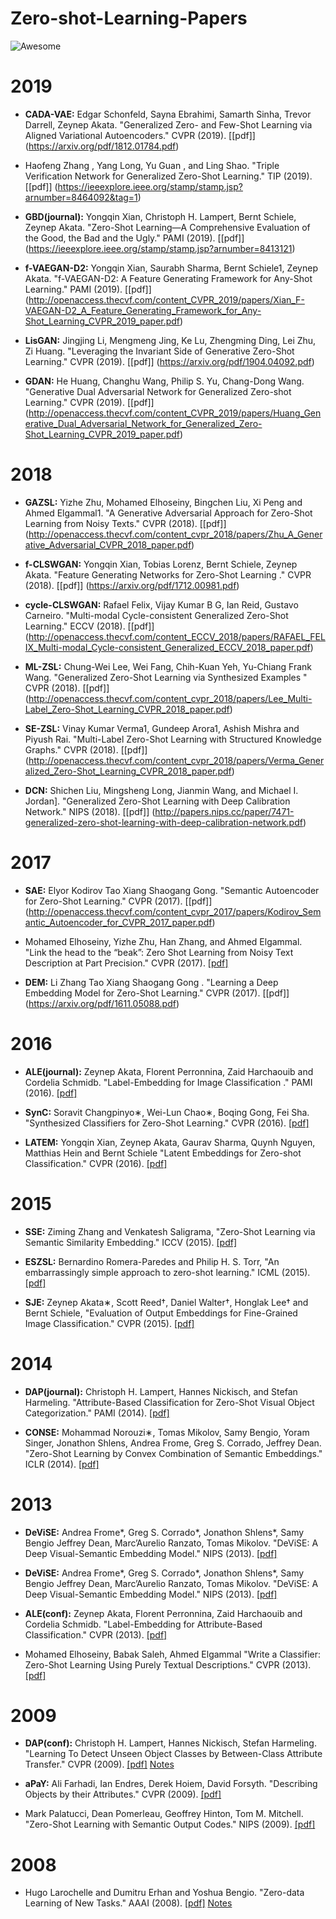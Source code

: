 # Zero-shot-Learning-Papers
![Awesome](https://cdn.rawgit.com/sindresorhus/awesome/d7305f38d29fed78fa85652e3a63e154dd8e8829/media/badge.svg)

# 2019

+  **CADA-VAE:** Edgar Schonfeld, Sayna Ebrahimi, Samarth Sinha, Trevor Darrell, Zeynep Akata. "Generalized Zero- and Few-Shot Learning via Aligned Variational Autoencoders." CVPR (2019). [[pdf]] (https://arxiv.org/pdf/1812.01784.pdf)

+  Haofeng Zhang , Yang Long, Yu Guan , and Ling Shao. "Triple Verification Network for Generalized Zero-Shot Learning." TIP (2019). [[pdf]] (https://ieeexplore.ieee.org/stamp/stamp.jsp?arnumber=8464092&tag=1)

+  **GBD(journal):** Yongqin Xian, Christoph H. Lampert, Bernt Schiele,  Zeynep Akata. "Zero-Shot Learning—A Comprehensive Evaluation of the Good, the Bad and the Ugly." PAMI (2019). [[pdf]] (https://ieeexplore.ieee.org/stamp/stamp.jsp?arnumber=8413121)

+  **f-VAEGAN-D2:** Yongqin Xian, Saurabh Sharma, Bernt Schiele1, Zeynep Akata. "f-VAEGAN-D2: A Feature Generating Framework for Any-Shot Learning." PAMI (2019). [[pdf]] (http://openaccess.thecvf.com/content_CVPR_2019/papers/Xian_F-VAEGAN-D2_A_Feature_Generating_Framework_for_Any-Shot_Learning_CVPR_2019_paper.pdf)

+  **LisGAN:** Jingjing Li, Mengmeng Jing, Ke Lu, Zhengming Ding, Lei Zhu, Zi Huang. "Leveraging the Invariant Side of Generative Zero-Shot Learning." CVPR (2019). [[pdf]] (https://arxiv.org/pdf/1904.04092.pdf)

+  **GDAN:** He Huang, Changhu Wang, Philip S. Yu, Chang-Dong Wang. "Generative Dual Adversarial Network for Generalized Zero-shot Learning." CVPR (2019). [[pdf]] (http://openaccess.thecvf.com/content_CVPR_2019/papers/Huang_Generative_Dual_Adversarial_Network_for_Generalized_Zero-Shot_Learning_CVPR_2019_paper.pdf)

# 2018

+  **GAZSL:** Yizhe Zhu, Mohamed Elhoseiny, Bingchen Liu, Xi Peng and Ahmed Elgammal1. "A Generative Adversarial Approach for Zero-Shot Learning from Noisy Texts." CVPR (2018). [[pdf]] (http://openaccess.thecvf.com/content_cvpr_2018/papers/Zhu_A_Generative_Adversarial_CVPR_2018_paper.pdf)

+  **f-CLSWGAN:** Yongqin Xian, Tobias Lorenz, Bernt Schiele, Zeynep Akata. "Feature Generating Networks for Zero-Shot Learning
." CVPR (2018). [[pdf]] (https://arxiv.org/pdf/1712.00981.pdf)

+  **cycle-CLSWGAN:** Rafael Felix, Vijay Kumar B G, Ian Reid, Gustavo Carneiro. "Multi-modal Cycle-consistent Generalized
Zero-Shot Learning." ECCV (2018). [[pdf]] (http://openaccess.thecvf.com/content_ECCV_2018/papers/RAFAEL_FELIX_Multi-modal_Cycle-consistent_Generalized_ECCV_2018_paper.pdf)

+  **ML-ZSL:** Chung-Wei Lee, Wei Fang, Chih-Kuan Yeh, Yu-Chiang Frank Wang. "Generalized Zero-Shot Learning via Synthesized Examples
" CVPR (2018). [[pdf]] (http://openaccess.thecvf.com/content_cvpr_2018/papers/Lee_Multi-Label_Zero-Shot_Learning_CVPR_2018_paper.pdf)

+  **SE-ZSL:** Vinay Kumar Verma1, Gundeep Arora1, Ashish Mishra and Piyush Rai. "Multi-Label Zero-Shot Learning with Structured Knowledge Graphs." CVPR (2018). [[pdf]] (http://openaccess.thecvf.com/content_cvpr_2018/papers/Verma_Generalized_Zero-Shot_Learning_CVPR_2018_paper.pdf)

+  **DCN:** Shichen Liu, Mingsheng Long, Jianmin Wang, and Michael I. Jordan]. "Generalized Zero-Shot Learning with Deep
Calibration Network." NIPS (2018). [[pdf]] (http://papers.nips.cc/paper/7471-generalized-zero-shot-learning-with-deep-calibration-network.pdf)

# 2017

+  **SAE:** Elyor Kodirov Tao Xiang Shaogang Gong. "Semantic Autoencoder for Zero-Shot Learning." CVPR (2017). [[pdf]] (http://openaccess.thecvf.com/content_cvpr_2017/papers/Kodirov_Semantic_Autoencoder_for_CVPR_2017_paper.pdf)

+  Mohamed Elhoseiny, Yizhe Zhu, Han Zhang, and Ahmed Elgammal. "Link the head to the “beak”: Zero Shot Learning from Noisy Text Description at Part Precision." CVPR (2017). [[pdf]](http://openaccess.thecvf.com/content_cvpr_2017/papers/Elhoseiny_Link_the_Head_CVPR_2017_paper.pdf)

+  **DEM:** Li Zhang Tao Xiang Shaogang Gong
. "Learning a Deep Embedding Model for Zero-Shot Learning." CVPR (2017). [[pdf]] (https://arxiv.org/pdf/1611.05088.pdf)

# 2016

+  **ALE(journal):** Zeynep Akata, Florent Perronnina, Zaid Harchaouib and Cordelia Schmidb. "Label-Embedding for Image Classification
." PAMI (2016). [[pdf]](https://arxiv.org/pdf/1503.08677.pdf)

+  **SynC:** Soravit Changpinyo∗, Wei-Lun Chao∗, Boqing Gong, Fei Sha. "Synthesized Classifiers for Zero-Shot Learning." CVPR (2016). [[pdf]](https://arxiv.org/pdf/1603.00550.pdf)

+  **LATEM:** Yongqin Xian, Zeynep Akata, Gaurav Sharma, Quynh Nguyen, Matthias Hein and Bernt Schiele "Latent Embeddings for Zero-shot Classification." CVPR (2016). [[pdf]](https://arxiv.org/pdf/1603.08895.pdf)

# 2015

+  **SSE:** Ziming Zhang and Venkatesh Saligrama, "Zero-Shot Learning via Semantic Similarity Embedding." ICCV (2015). [[pdf]](https://arxiv.org/pdf/1509.04767.pdf)

+  **ESZSL:** Bernardino Romera-Paredes and Philip H. S. Torr, "An embarrassingly simple approach to zero-shot learning." ICML (2015). [[pdf]](http://proceedings.mlr.press/v37/romera-paredes15.pdf)

+  **SJE:** Zeynep Akata∗, Scott Reed†, Daniel Walter†, Honglak Lee† and Bernt Schiele, "Evaluation of Output Embeddings for Fine-Grained Image Classification." CVPR (2015). [[pdf]](https://arxiv.org/pdf/1409.8403.pdf)

# 2014

+  **DAP(journal):** Christoph H. Lampert, Hannes Nickisch, and Stefan Harmeling. "Attribute-Based Classification for
Zero-Shot Visual Object Categorization." PAMI (2014). [[pdf]](https://ieeexplore.ieee.org/stamp/stamp.jsp?tp=&arnumber=6571196)

+  **CONSE:** Mohammad Norouzi∗, Tomas Mikolov, Samy Bengio, Yoram Singer, Jonathon Shlens, Andrea Frome, Greg S. Corrado, Jeffrey Dean. "Zero-Shot Learning by Convex Combination of Semantic Embeddings." ICLR (2014). [[pdf]](https://arxiv.org/pdf/1312.5650.pdf)

# 2013
+  **DeViSE:** Andrea Frome*, Greg S. Corrado*, Jonathon Shlens*, Samy Bengio
Jeffrey Dean, Marc’Aurelio Ranzato, Tomas Mikolov. "DeViSE: A Deep Visual-Semantic Embedding Model." NIPS (2013). [[pdf]](http://papers.nips.cc/paper/5204-devise-a-deep-visual-semantic-embedding-model.pdf)

+  **DeViSE:** Andrea Frome*, Greg S. Corrado*, Jonathon Shlens*, Samy Bengio
Jeffrey Dean, Marc’Aurelio Ranzato, Tomas Mikolov. "DeViSE: A Deep Visual-Semantic Embedding Model." NIPS (2013). [[pdf]](http://papers.nips.cc/paper/5204-devise-a-deep-visual-semantic-embedding-model.pdf)

+  **ALE(conf):** Zeynep Akata, Florent Perronnina, Zaid Harchaouib and Cordelia Schmidb. "Label-Embedding for Attribute-Based Classification." CVPR (2013). [[pdf]](https://www.cv-foundation.org/openaccess/content_cvpr_2013/papers/Akata_Label-Embedding_for_Attribute-Based_2013_CVPR_paper.pdf)

+  Mohamed Elhoseiny, Babak Saleh, Ahmed Elgammal "Write a Classifier: Zero-Shot Learning Using Purely Textual Descriptions." CVPR (2013). [[pdf]](https://ieeexplore.ieee.org/stamp/stamp.jsp?arnumber=5206594&tag=1)

# 2009

+  **DAP(conf):** Christoph H. Lampert, Hannes Nickisch, Stefan Harmeling. "Learning To Detect Unseen Object Classes by Between-Class Attribute Transfer." CVPR (2009). [[pdf]](http://openaccess.thecvf.com/content_iccv_2013/papers/Elhoseiny_Write_a_Classifier_2013_ICCV_paper.pdf) [Notes](./notes.md#DAP(conf))

+  **aPaY:** Ali Farhadi, Ian Endres, Derek Hoiem, David Forsyth. "Describing Objects by their Attributes." CVPR (2009). [[pdf]](http://citeseerx.ist.psu.edu/viewdoc/download?doi=10.1.1.149.9539&rep=rep1&type=pdf)

+  Mark Palatucci, Dean Pomerleau, Geoffrey Hinton, Tom M. Mitchell. "Zero-Shot Learning with Semantic Output Codes." NIPS (2009). [[pdf]](http://papers.nips.cc/paper/3650-zero-shot-learning-with-semantic-output-codes.pdf)

# 2008

+  Hugo Larochelle and Dumitru Erhan and Yoshua Bengio. "Zero-data Learning of New Tasks." AAAI (2008). [[pdf]](https://www.aaai.org/Papers/AAAI/2008/AAAI08-103.pdf) [Notes](./notes.md#Zero-data)
